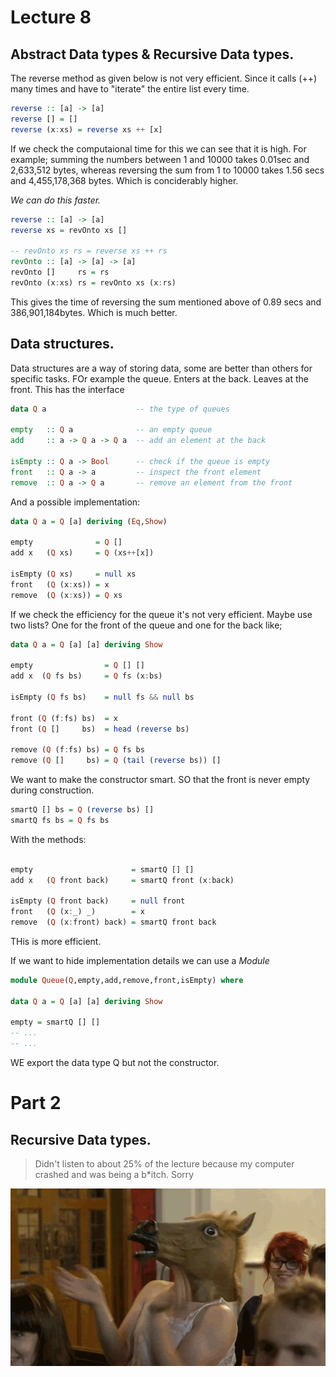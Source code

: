 # Lecture 8
## Abstract Data types & Recursive Data types.
The reverse method as given below is not very efficient. Since it calls (++) many times and have to "iterate" the entire list every time.
```haskell
reverse :: [a] -> [a]
reverse [] = []
reverse (x:xs) = reverse xs ++ [x]
```
If we check the computaional time for this we can see that it is high. For example; summing the numbers between 1 and 10000 takes 0.01sec and 2,633,512 bytes, whereas reversing the sum from 1 to 10000 takes 1.56 secs and 4,455,178,368 bytes. Which is conciderably higher.

*We can do this faster.*

```haskell
reverse :: [a] -> [a]
reverse xs = revOnto xs []

-- revOnto xs rs = reverse xs ++ rs
revOnto :: [a] -> [a] -> [a]
revOnto []     rs = rs
revOnto (x:xs) rs = revOnto xs (x:rs)
```
This gives the time of reversing the sum mentioned above of 0.89 secs and 386,901,184bytes. Which is much better.

## Data structures.
Data structures are a way of storing data, some are better than others for specific tasks.
FOr example the queue. Enters at the back. Leaves at the front.
This has the interface
```haskell
data Q a                    -- the type of queues

empty   :: Q a              -- an empty queue
add     :: a -> Q a -> Q a  -- add an element at the back

isEmpty :: Q a -> Bool      -- check if the queue is empty
front   :: Q a -> a         -- inspect the front element
remove  :: Q a -> Q a       -- remove an element from the front
```
And a possible implementation:
```haskell
data Q a = Q [a] deriving (Eq,Show)

empty              = Q []
add x   (Q xs)     = Q (xs++[x])

isEmpty (Q xs)     = null xs
front   (Q (x:xs)) = x
remove  (Q (x:xs)) = Q xs
```
If we check the efficiency for the queue it's not very efficient.
Maybe use two lists? One for the front of the queue and one for the back like;

```haskell
data Q a = Q [a] [a] deriving Show

empty                = Q [] []
add x  (Q fs bs)     = Q fs (x:bs)

isEmpty (Q fs bs)    = null fs && null bs

front (Q (f:fs) bs)  = x
front (Q []     bs)  = head (reverse bs)

remove (Q (f:fs) bs) = Q fs bs
remove (Q []     bs) = Q (tail (reverse bs)) []
```
We want to make the constructor smart. SO that the front is never empty during construction.
```haskell
smartQ [] bs = Q (reverse bs) []
smartQ fs bs = Q fs bs
```
With the methods:
```haskell

empty                      = smartQ [] []
add x   (Q front back)     = smartQ front (x:back)

isEmpty (Q front back)     = null front
front   (Q (x:_) _)        = x
remove  (Q (x:front) back) = smartQ front back
```
THis is more efficient.

If we want to hide implementation details we can use a *Module*
```haskell
module Queue(Q,empty,add,remove,front,isEmpty) where

data Q a = Q [a] [a] deriving Show

empty = smartQ [] []
-- ...
-- ...
```
WE export the data type Q but not the constructor.

# Part 2
## Recursive Data types.


>Didn't listen to about 25% of the lecture because my computer crashed and was being a b*itch. Sorry

![](images/horsie.gif)
